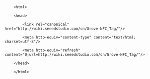 <!DOCTYPE html>
        <html>
        <head>
            <link rel="canonical" href="http://wiki.seeedstudio.com/cn/Grove-NFC_Tag/"/>
            <meta http-equiv="content-type" content="text/html; charset=utf-8"/>
            <meta http-equiv="refresh" content="0;url=http://wiki.seeedstudio.com/cn/Grove-NFC_Tag/"/>
        </head>
        </html>